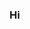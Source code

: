 ### Hi

<!--
**valntinaf/valntinaf** is a ✨ _special_ ✨ repository because its `README.md` (this file) appears on your GitHub profile.

Here are some ideas to get you started:

💬 Ask me about Artificial Intelligence, Networking and Russian Novels
📫 How to reach me: ...
- 🔭 I’m currently working on ...
- 🌱 I’m currently learning ...
- 👯 I’m looking to collaborate on ...
- 🤔 I’m looking for help with ...
- 💬 Ask me about ...
- 📫 How to reach me: ...
- 😄 Pronouns: ...
- ⚡ Fun fact: ...
-->
